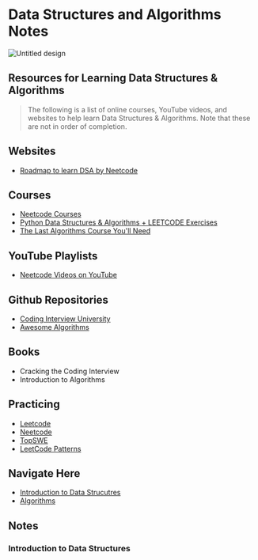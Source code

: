 # Data Structures and Algorithms Notes

![Untitled design](https://github.com/izzatkarimov/DSA-Notes/assets/108251704/44dda9d8-a66b-45c8-a602-6487ff6fa762)

## Resources for Learning Data Structures & Algorithms
> The following is a list of online courses, YouTube videos, and websites to help learn Data Structures & Algorithms. Note that these are not in order of completion.

## Websites

- [Roadmap to learn DSA by Neetcode](https://neetcode.io/roadmap)

## Courses

- [Neetcode Courses](https://neetcode.io/courses)
- [Python Data Structures & Algorithms + LEETCODE Exercises](https://www.udemy.com/course/data-structures-algorithms-python/?couponCode=ACCAGE0923)
- [The Last Algorithms Course You'll Need](https://frontendmasters.com/courses/algorithms/)

## YouTube Playlists

- [Neetcode Videos on YouTube](https://www.youtube.com/@NeetCode)

## Github Repositories

- [Coding Interview University](https://github.com/jwasham/coding-interview-university)
- [Awesome Algorithms](https://github.com/tayllan/awesome-algorithms)

## Books
- Cracking the Coding Interview
- Introduction to Algorithms

## Practicing
- [Leetcode](https://leetcode.com/)
- [Neetcode](https://neetcode.io/practice)
- [TopSWE](https://topswe.com/)
- [LeetCode Patterns](https://seanprashad.com/leetcode-patterns/)

## Navigate Here
- [Introduction to Data Strucutres](#introduction-to-data-structures)
- [Algorithms](#algorithms)


## Notes

### Introduction to Data Structures
